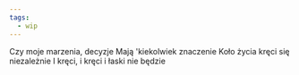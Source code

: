 ```yaml
---
tags:
  - wip
---
```


Czy moje marzenia, decyzje
Mają 'kiekolwiek znaczenie
Koło życia kręci się niezależnie
I kręci, i kręci i łaski nie będzie